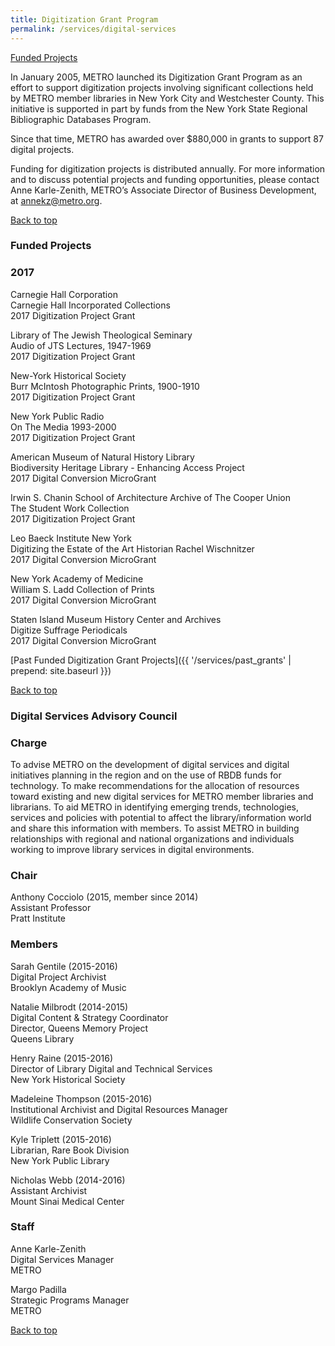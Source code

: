 ```yaml
---
title: Digitization Grant Program
permalink: /services/digital-services
---
```

[Funded Projects](#projects)

In January 2005, METRO launched its Digitization Grant Program as an effort to support digitization projects involving significant collections held by METRO member libraries in New York City and Westchester County. This initiative is supported in part by funds from the New York State Regional Bibliographic Databases Program.

Since that time, METRO has awarded over $880,000 in grants to support 87 digital projects.

Funding for digitization projects is distributed annually. For more information and to discuss potential projects and funding opportunities, please contact Anne Karle-Zenith, METRO’s Associate Director of Business Development, at annekz@metro.org.

[Back to top](#top)

### <a class="anchor" name="projects"></a>Funded Projects

### 2017
Carnegie Hall Corporation  
Carnegie Hall Incorporated Collections  
2017 Digitization Project Grant  

Library of The Jewish Theological Seminary  
Audio of JTS Lectures, 1947-1969  
2017 Digitization Project Grant  

New-York Historical Society  
Burr McIntosh Photographic Prints, 1900-1910  
2017 Digitization Project Grant  

New York Public Radio  
On The Media 1993-2000  
2017 Digitization Project Grant  

American Museum of Natural History Library  
Biodiversity Heritage Library - Enhancing Access Project  
2017 Digital Conversion MicroGrant  

Irwin S. Chanin School of Architecture Archive of The Cooper Union  
The Student Work Collection  
2017 Digitization Project Grant  

Leo Baeck Institute New York  
Digitizing the Estate of the Art Historian Rachel Wischnitzer  
2017 Digital Conversion MicroGrant  

New York Academy of Medicine  
William S. Ladd Collection of Prints  
2017 Digital Conversion MicroGrant  

Staten Island Museum History Center and Archives  
Digitize Suffrage Periodicals  
2017 Digital Conversion MicroGrant  


[Past Funded Digitization Grant Projects]({{ '/services/past_grants' | prepend: site.baseurl }})

[Back to top](#top)

### Digital Services Advisory Council  

### Charge  

To advise METRO on the development of digital services and digital initiatives planning in the region and on the use of RBDB funds for technology. To make recommendations for the allocation of resources toward existing and new digital services for METRO member libraries and librarians. To aid METRO in identifying emerging trends, technologies, services and policies with potential to affect the library/information world and share this information with members. To assist METRO in building relationships with regional and national organizations and individuals working to improve library services in digital environments.  

### Chair  

Anthony Cocciolo (2015, member since 2014)  
Assistant Professor  
Pratt Institute  

### Members  

Sarah Gentile (2015-2016)  
Digital Project Archivist   
Brooklyn Academy of Music  

Natalie Milbrodt (2014-2015)  
Digital Content & Strategy Coordinator  
Director, Queens Memory Project  
Queens Library  

Henry Raine (2015-2016)  
Director of Library Digital and Technical Services  
New York Historical Society  

Madeleine Thompson (2015-2016)  
Institutional Archivist and Digital Resources Manager  
Wildlife Conservation Society   

Kyle Triplett (2015-2016)  
Librarian, Rare Book Division  
New York Public Library  

Nicholas Webb (2014-2016)  
Assistant Archivist  
Mount Sinai Medical Center  

### Staff  

Anne Karle-Zenith  
Digital Services Manager  
METRO  

Margo Padilla  
Strategic Programs Manager  
METRO  

[Back to top](#top)

